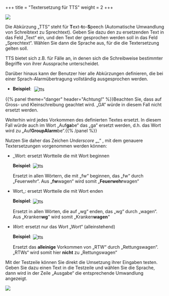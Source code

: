 +++
title = "Textersetzung für TTS"
weight = 2
+++


![](/img/admin_tts.png?classes=shadow)


Die Abkürzung „TTS“ steht für **T**ext-**t**o-**S**peech (Automatische
Umwandlung von Schreibtext zu Sprechtext).  Geben Sie dazu den zu ersetzenden Text in das Feld „Text“ ein, und den Text der gesprochen werden 
soll in das Feld „Sprechtext“. Wählen Sie dann die Sprache aus, für die die Textersetzung gelten soll.


TTS bietet sich z.B. für Fälle an, in denen sich die Schreibweise bestimmter Begriffe von ihrer
Aussprache unterscheidet.  
 
Darüber hinaus kann der Benutzer hier alle Abkürzungen definieren, die bei einer
Sprach-Alarmübertragung vollständig ausgesprochen werden.  

 - **Beispiel**: <img src="/img/admin_tts_bsp1.png" alt="tts" style='vertical-align:middle;display:inline;margin:0px 5px; '> 

 {{% panel theme="danger" header="Achtung!" %}}Beachten Sie, dass auf Gross- und Kleinschreibung geachtet wird. „GA“ würde in diesem Fall nicht ersetzt werden.
 
 Weiterhin wird jedes Vorkommen des definierten Textes ersetzt. In diesem Fall würde auch im Wort „Auf**ga**be“ das „ga“ ersetzt werden, d.h. das Wort wird zu „Auf**GroupAlarm**be“.{{% /panel %}}
 
   
	

Nutzen Sie daher das Zeichen *Underscore* „_“ , mit dem genauere Textersetzungen vorgenommen werden können:

 - _Wort: ersetzt Wortteile die mit Wort beginnen  
 
	**Beispiel**:<img src="/img/admin_tts_bsp2.png" alt="tts" style='vertical-align:middle;display:inline;margin:0px 5px; '>
	
	Ersetzt in allen Wörtern, die mit „fw“ beginnen, das „fw“ durch „Feuerwehr“. Aus „**fw**wagen“ wird somit „**Feuerwehr**wagen“ 
	
 - Wort_: ersetzt Wortteile die mit Wort enden
 
    **Beispiel**:<img src="/img/admin_tts_bsp3.png" alt="tts" style='vertical-align:middle;display:inline;margin:0px 5px; '>
	
	Ersetzt in allen Wörten, die auf „wg“ enden, das „wg“ durch „wagen“. Aus „Kranken**wg**“ wird somit „Kranken**wagen**“
	
 - _Wort_: ersetzt nur das Wort „Wort“ (alleinstehend)
 
	**Beispiel**:<img src="/img/admin_tts_bsp4.png" alt="tts" style='vertical-align:middle;display:inline;margin:0px 5px; '>
	
	Ersetzt das **alleinige** Vorkommen von „RTW“ durch „Rettungswagen“. „RTWs“ wird somit hier **nicht** zu „Rettungswagen“ 


Mit der Testzeile können Sie direkt die Umsetzung ihrer Eingaben testen. Geben Sie dazu einen Text in die Testzeile und wählen Sie die Sprache, dann wird
in der Zeile „Ausgabe“ die entsprechende Umwandlung angezeigt.

![](/img/admin_tts_testzeile.png?classes=shadow)




